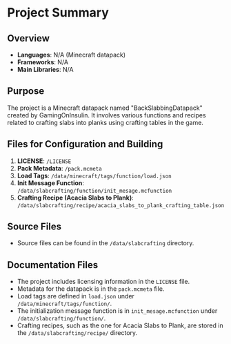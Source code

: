 # Project Summary

## Overview
- **Languages**: N/A (Minecraft datapack)
- **Frameworks**: N/A
- **Main Libraries**: N/A

## Purpose
The project is a Minecraft datapack named "BackSlabbingDatapack" created by GamingOnInsulin. It involves various functions and recipes related to crafting slabs into planks using crafting tables in the game.

## Files for Configuration and Building
1. **LICENSE**: `/LICENSE`
2. **Pack Metadata**: `/pack.mcmeta`
3. **Load Tags**: `/data/minecraft/tags/function/load.json`
4. **Init Message Function**: `/data/slabcrafting/function/init_mesage.mcfunction`
5. **Crafting Recipe (Acacia Slabs to Plank)**: `/data/slabcrafting/recipe/acacia_slabs_to_plank_crafting_table.json`

## Source Files
- Source files can be found in the `/data/slabcrafting` directory.

## Documentation Files
- The project includes licensing information in the `LICENSE` file.
- Metadata for the datapack is in the `pack.mcmeta` file.
- Load tags are defined in `load.json` under `/data/minecraft/tags/function/`.
- The initialization message function is in `init_mesage.mcfunction` under `/data/slabcrafting/function/`.
- Crafting recipes, such as the one for Acacia Slabs to Plank, are stored in the `/data/slabcrafting/recipe/` directory.